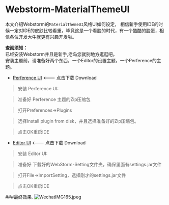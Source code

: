# Webstorm-MaterialThemeUI

本文介绍Webstorm的`MaterialThemeUI`风格UI如何设定，
相信新手使用IDE的时候一定对IDE的皮肤比较看重，毕竟这是一个看脸的时代，有一个酷酷的脸蛋，相信各位开发大牛就更有兴趣开发啦。

**查阅须知：**   
已经安装Webstorm并且是新手,老鸟您就别地方逛逛吧。  
安装主题前，请准备好两个东西，一个Editor的设置主题，一个Perference的主题。

* [Perference UI](https://plugins.jetbrains.com/plugin/8006-material-theme-ui) <--- 点击下载 Download
>  安装 Perference UI: 

> 准备好 Perference 主题的Zip压缩包

> 打开Preferences->Plugins

> 选择Install plugin from disk，并且选择准备好的Zip压缩包。

> 点击OK重启IDE 

* [Editor UI](https://github.com/zColdWater/WebStrom-Setting) <--- 点击下载 Download
> 安装 Editor UI: 

> 准备好 下载好的WebStorm-Setting文件夹，确保里面有settings.jar文件

> 打开File->ImportSetting，选择刚才的settings.jar文件

> 点击OK重启IDE 


###最终效果. 
![WechatIMG165.jpeg](https://upload-images.jianshu.io/upload_images/1793544-f6be8e8f9b76cff5.jpeg?imageMogr2/auto-orient/strip%7CimageView2/2/w/1240)





